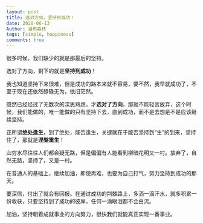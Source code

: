 ```yaml
---
layout: post
title: 选对方向，坚持到成功！
date: 2020-06-13
Author: 瀑布森林 
tags: [simple, happiness]
comments: true
---
```


很多时候，我们缺少的就是那最后的坚持。

选对了方向，剩下的就是**坚持到成功**！

我也知道坚持下来很难，但是成功的路本来就不容易，要不然，我早就成功了，不至于现在还依然碌碌无为，依旧茫然。

既然已经经过了无数次的深思熟虑，才**选对了方向**，那就不能轻言放弃，这个时候，我们能做的，唯一能做的只有坚持下去，直到成功，而不是去想是不是应该继续坚持。

正所谓**绝处逢生**，到了绝处，能否逢生，关键就在于能否坚持到“生”的到来，坚持住了，那就是**涅槃重生**！

山穷水尽往往人们都会疑无路，但是偏偏有人能看到柳暗花明又一村。放弃了，自然无路，坚持了，又是一村。

在普通人的基础上，继续加油，即使再难，也要为自己打气，努力坚持到成功的那天。

要深信，付出了就会有回报。在通过成功的荆棘路上，多洒一滴汗水，就多积累一份收获，只要坚持到了成功的彼岸，任何一滴眼泪都不会白流。

加油，坚持朝着成就事业的方向努力，很快我们就能真正实现一番事业。
